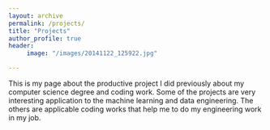 ```yaml
---
layout: archive
permalink: /projects/
title: "Projects"
author_profile: true
header:
     image: "/images/20141122_125922.jpg"	

---
```


This is my page about the productive project I did previously about my computer science degree and coding work. Some of the projects are very interesting application to the machine learning and data engineering. The others are applicable coding works that help me to do my engineering work in my job. 
